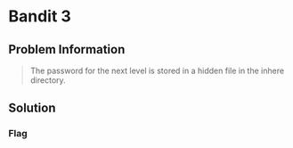 # Bandit 3

## Problem Information 
  > The password for the next level is stored in a hidden file in the inhere directory.

## Solution
 > 
### Flag
